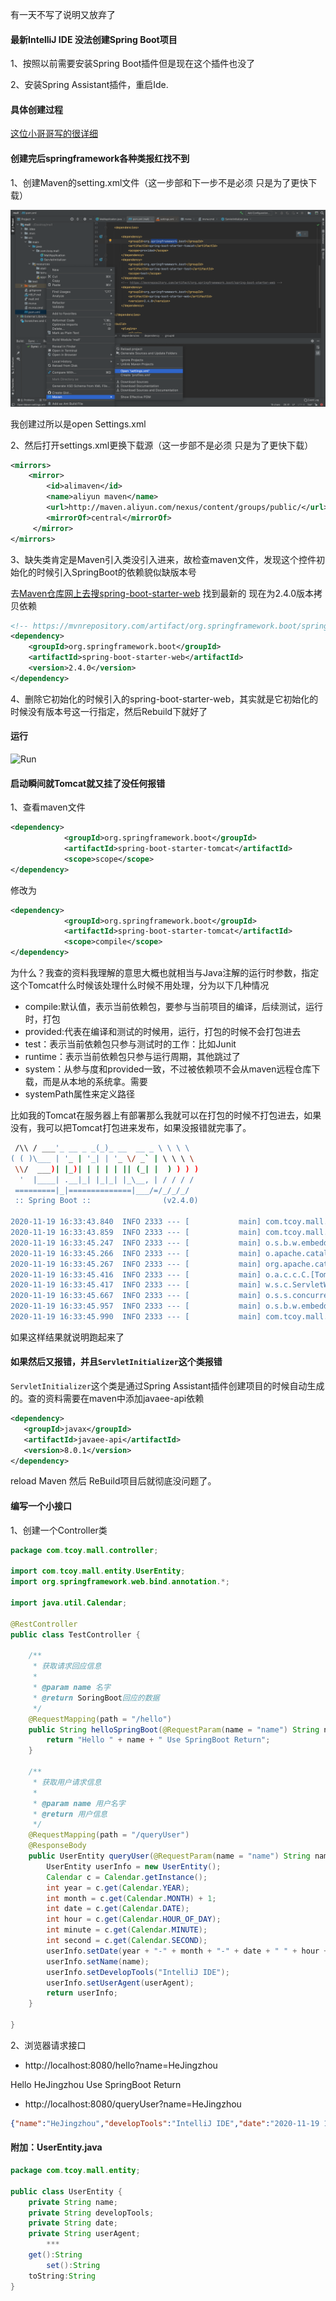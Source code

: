 有一天不写了说明又放弃了

#### 最新IntelliJ IDE 没法创建Spring Boot项目 

1、按照以前需要安装Spring Boot插件但是现在这个插件也没了

2、安装Spring Assistant插件，重启Ide.

#### 具体创建过程

[这位小哥哥写的很详细](https://www.jianshu.com/p/28e1aedb4819)

#### 创建完后springframework各种类报红找不到

1、创建Maven的setting.xml文件（这一步部和下一步不是必须 只是为了更快下载）

![create_maven_setting.xml.png](https://github.com/hejingzhou/Note/blob/master/imageResource/create_setting.xml.png)  

我创建过所以是open Settings.xml

2、然后打开settings.xml更换下载源（这一步部不是必须 只是为了更快下载）

```xml
<mirrors>
    <mirror>
        <id>alimaven</id>
        <name>aliyun maven</name>
        <url>http://maven.aliyun.com/nexus/content/groups/public/</url>
        <mirrorOf>central</mirrorOf>
     </mirror>
</mirrors>
```

3、缺失类肯定是Maven引入类没引入进来，故检查maven文件，发现这个控件初始化的时候引入SpringBoot的依赖貌似缺版本号

去[Maven仓库网上去搜spring-boot-starter-web](https://mvnrepository.com/artifact/org.springframework.boot/spring-boot-starter-web) 找到最新的 现在为2.4.0版本拷贝依赖

```xml
<!-- https://mvnrepository.com/artifact/org.springframework.boot/spring-boot-starter-web -->
<dependency>
    <groupId>org.springframework.boot</groupId>
    <artifactId>spring-boot-starter-web</artifactId>
    <version>2.4.0</version>
</dependency>
```

4、删除它初始化的时候引入的spring-boot-starter-web，其实就是它初始化的时候没有版本号这一行指定，然后Rebuild下就好了

#### 运行

![Run](/Users/jingzhouhe/Desktop/学习文档/run.png)

#### 启动瞬间就Tomcat就又挂了没任何报错

1、查看maven文件

```xml
<dependency>
			<groupId>org.springframework.boot</groupId>
			<artifactId>spring-boot-starter-tomcat</artifactId>
			<scope>scope</scope>
</dependency>
```

修改为

```xml
<dependency>
			<groupId>org.springframework.boot</groupId>
			<artifactId>spring-boot-starter-tomcat</artifactId>
			<scope>compile</scope>
</dependency>
```

为什么？我查的资料我理解的意思大概也就相当与Java注解的运行时参数，指定这个Tomcat什么时候该处理什么时候不用处理，分为以下几种情况

- compile:默认值，表示当前依赖包，要参与当前项目的编译，后续测试，运行时，打包
- provided:代表在编译和测试的时候用，运行，打包的时候不会打包进去
- test：表示当前依赖包只参与测试时的工作：比如Junit
- runtime：表示当前依赖包只参与运行周期，其他跳过了
- system：从参与度和provided一致，不过被依赖项不会从maven远程仓库下载，而是从本地的系统拿。需要
- systemPath属性来定义路径  

比如我的Tomcat在服务器上有部署那么我就可以在打包的时候不打包进去，如果没有，我可以把Tomcat打包进来发布，如果没报错就完事了。

```  bash
 /\\ / ___'_ __ _ _(_)_ __  __ _ \ \ \ \
( ( )\___ | '_ | '_| | '_ \/ _` | \ \ \ \
 \\/  ___)| |_)| | | | | || (_| |  ) ) ) )
  '  |____| .__|_| |_|_| |_\__, | / / / /
 =========|_|==============|___/=/_/_/_/
 :: Spring Boot ::                (v2.4.0)

2020-11-19 16:33:43.840  INFO 2333 --- [           main] com.tcoy.mall.MallApplication            : Starting MallApplication using Java 15.0.1 on JingZhoudeMacBook-Pro.local with PID 2333 (/Users/jingzhouhe/Desktop/mall/target/classes started by jingzhouhe in /Users/jingzhouhe/Desktop/mall)
2020-11-19 16:33:43.859  INFO 2333 --- [           main] com.tcoy.mall.MallApplication            : No active profile set, falling back to default profiles: default
2020-11-19 16:33:45.247  INFO 2333 --- [           main] o.s.b.w.embedded.tomcat.TomcatWebServer  : Tomcat initialized with port(s): 8080 (http)
2020-11-19 16:33:45.266  INFO 2333 --- [           main] o.apache.catalina.core.StandardService   : Starting service [Tomcat]
2020-11-19 16:33:45.267  INFO 2333 --- [           main] org.apache.catalina.core.StandardEngine  : Starting Servlet engine: [Apache Tomcat/9.0.39]
2020-11-19 16:33:45.416  INFO 2333 --- [           main] o.a.c.c.C.[Tomcat].[localhost].[/]       : Initializing Spring embedded WebApplicationContext
2020-11-19 16:33:45.417  INFO 2333 --- [           main] w.s.c.ServletWebServerApplicationContext : Root WebApplicationContext: initialization completed in 1436 ms
2020-11-19 16:33:45.667  INFO 2333 --- [           main] o.s.s.concurrent.ThreadPoolTaskExecutor  : Initializing ExecutorService 'applicationTaskExecutor'
2020-11-19 16:33:45.957  INFO 2333 --- [           main] o.s.b.w.embedded.tomcat.TomcatWebServer  : Tomcat started on port(s): 8080 (http) with context path ''
2020-11-19 16:33:45.990  INFO 2333 --- [           main] com.tcoy.mall.MallApplication            : Started MallApplication in 2.798 seconds (JVM running for 3.523)
```

如果这样结果就说明跑起来了

#### 如果然后又报错，并且```ServletInitializer```这个类报错

```ServletInitializer```这个类是通过Spring Assistant插件创建项目的时候自动生成的。查的资料需要在maven中添加javaee-api依赖

```xml
<dependency>
   <groupId>javax</groupId>
   <artifactId>javaee-api</artifactId>
   <version>8.0.1</version>
</dependency>
```

reload Maven 然后 ReBuild项目后就彻底没问题了。

#### 编写一个小接口

1、创建一个Controller类

```java
package com.tcoy.mall.controller;

import com.tcoy.mall.entity.UserEntity;
import org.springframework.web.bind.annotation.*;

import java.util.Calendar;

@RestController
public class TestController {

    /**
     * 获取请求回应信息
     *
     * @param name 名字
     * @return SoringBoot回应的数据
     */
    @RequestMapping(path = "/hello")
    public String helloSpringBoot(@RequestParam(name = "name") String name) {
        return "Hello " + name + " Use SpringBoot Return";
    }

    /**
     * 获取用户请求信息
     *
     * @param name 用户名字
     * @return 用户信息
     */
    @RequestMapping(path = "/queryUser")
    @ResponseBody
    public UserEntity queryUser(@RequestParam(name = "name") String name, @RequestHeader("User-Agent") String userAgent) {
        UserEntity userInfo = new UserEntity();
        Calendar c = Calendar.getInstance();
        int year = c.get(Calendar.YEAR);
        int month = c.get(Calendar.MONTH) + 1;
        int date = c.get(Calendar.DATE);
        int hour = c.get(Calendar.HOUR_OF_DAY);
        int minute = c.get(Calendar.MINUTE);
        int second = c.get(Calendar.SECOND);
        userInfo.setDate(year + "-" + month + "-" + date + " " + hour + ":" + minute + ":" + second);
        userInfo.setName(name);
        userInfo.setDevelopTools("IntelliJ IDE");
        userInfo.setUserAgent(userAgent);
        return userInfo;
    }

}
```

2、浏览器请求接口

- http://localhost:8080/hello?name=HeJingzhou

Hello HeJingzhou Use SpringBoot Return

* http://localhost:8080/queryUser?name=HeJingzhou

```json
{"name":"HeJingzhou","developTools":"IntelliJ IDE","date":"2020-11-19 16:54:24","userAgent":"Mozilla/5.0 (Macintosh; Intel Mac OS X 11_0_0) AppleWebKit/537.36 (KHTML, like Gecko) Chrome/86.0.4240.198 Safari/537.36"}
```

#### 附加：UserEntity.java

```java
package com.tcoy.mall.entity;

public class UserEntity {
    private String name;
    private String developTools;
    private String date;
    private String userAgent;
		***
  	get():String
		set():String
    toString:String
}

```

